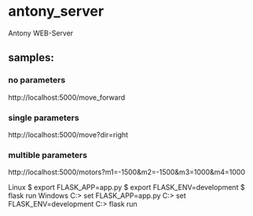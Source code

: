 # antony_server
Antony WEB-Server

## samples:

### no parameters
http://localhost:5000/move_forward
### single parameters
http://localhost:5000/move?dir=right
### multible parameters
http://localhost:5000/motors?m1=-1500&m2=-1500&m3=1000&m4=1000

Linux
    $ export FLASK_APP=app.py
    $ export FLASK_ENV=development
    $ flask run
Windows
    C:\> set FLASK_APP=app.py
    C:\> set FLASK_ENV=development
    C:\> flask run
    